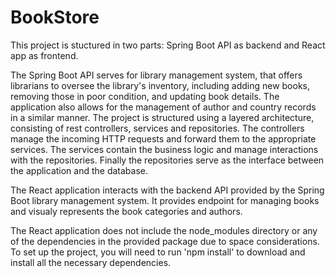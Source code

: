 # BookStore
This project is stuctured in two parts: Spring Boot API as backend and React app as frontend. 

The Spring Boot API serves for library management system, that offers librarians to oversee the library's inventory, including adding new books, removing those in poor condition, and updating book details. The application also allows for the management of author and country records in a similar manner. The project is structured using a layered architecture, consisting of rest controllers, services and repositories. The controllers manage the incoming HTTP requests and forward them to the appropriate services. The services contain the business logic and manage interactions with the repositories. Finally the repositories serve as the interface between the application and the database.

The React application interacts with the backend API provided by the Spring Boot library management system. It provides endpoint for managing books and visualy represents the book categories and authors.

The React application does not include the node_modules directory or any of the dependencies in the provided package due to space considerations. To set up the project, you will need to run 'npm install' to download and install all the necessary dependencies.
